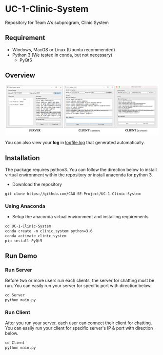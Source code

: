 # UC-1-Clinic-System
Repository for Team A's subprogram, Clinic System

## Requirement
- Windows, MacOS or Linux (Ubuntu recommended)
- Python 3 (We tested in conda, but not necessary)
  - PyQt5


## Overview
![image](img/demo.png)

You can also view your **log** in [logfile.log](logfile.log) that generated automatically.

## Installation
The package requires python3. You can follow the direction below to install virtual environment within the repository or install anaconda for python 3.
- Download the repository

```
git clone https://github.com/CAU-SE-Project/UC-1-Clinic-System
```

### Using Anaconda
- Setup the anaconda virtual environment and installing requirements

```
cd UC-1-Clinic-System
conda create -n clinic_system python=3.6
conda activate clinic_system
pip install PyQt5
```

## Run Demo
### Run Server
Before two or more users run each clients, the server for chatting must be run. You can easily run your server for specific port with direction below.
```
cd Server
python main.py
```
### Run Client
After you run your server, each user can connect their client for chatting. You can easily run your client for specific server's IP & port with direction below.
```
cd Client
python main.py
```
